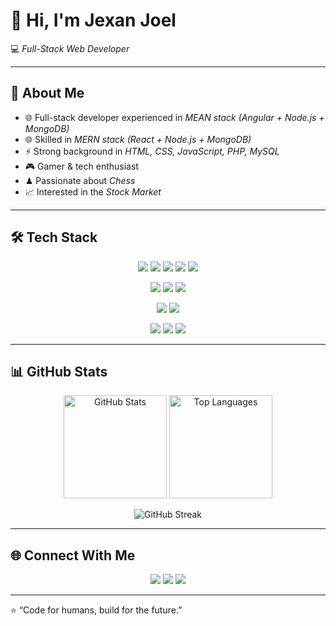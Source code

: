 # 👋 Hi, I'm Jexan Joel  

💻 *Full-Stack Web Developer*  

---

## 🚀 About Me
- 🌐 Full-stack developer experienced in *MEAN stack (Angular + Node.js + MongoDB)*  
- 🌐 Skilled in *MERN stack (React + Node.js + MongoDB)*  
- ⚡ Strong background in *HTML, CSS, JavaScript, PHP, MySQL*  
- 🎮 Gamer & tech enthusiast  
- ♟ Passionate about *Chess*  
- 📈 Interested in the *Stock Market*

---

## 🛠 Tech Stack

<p align="center">
  <!-- Frontend -->
  <img src="https://img.shields.io/badge/HTML5-E34F26?style=for-the-badge&logo=html5&logoColor=white"/>
  <img src="https://img.shields.io/badge/CSS3-1572B6?style=for-the-badge&logo=css3&logoColor=white"/>
  <img src="https://img.shields.io/badge/JavaScript-F7DF1E?style=for-the-badge&logo=javascript&logoColor=black"/>
  <img src="https://img.shields.io/badge/React-61DAFB?style=for-the-badge&logo=react&logoColor=black"/>
  <img src="https://img.shields.io/badge/Angular-DD0031?style=for-the-badge&logo=angular&logoColor=white"/>
</p>

<p align="center">
  <!-- Backend -->
  <img src="https://img.shields.io/badge/Node.js-339933?style=for-the-badge&logo=node.js&logoColor=white"/>
  <img src="https://img.shields.io/badge/Express.js-000000?style=for-the-badge&logo=express&logoColor=white"/>
  <img src="https://img.shields.io/badge/PHP-777BB4?style=for-the-badge&logo=php&logoColor=white"/>
</p>

<p align="center">
  <!-- Database -->
  <img src="https://img.shields.io/badge/MongoDB-47A248?style=for-the-badge&logo=mongodb&logoColor=white"/>
  <img src="https://img.shields.io/badge/MySQL-4479A1?style=for-the-badge&logo=mysql&logoColor=white"/>
</p>

<p align="center">
  <!-- Tools -->
  <img src="https://img.shields.io/badge/Git-F05032?style=for-the-badge&logo=git&logoColor=white"/>
  <img src="https://img.shields.io/badge/GitHub-181717?style=for-the-badge&logo=github&logoColor=white"/>
  <img src="https://img.shields.io/badge/VS%20Code-007ACC?style=for-the-badge&logo=visual-studio-code&logoColor=white"/>
</p>

---

## 📊 GitHub Stats
<p align="center">
  <img src="https://github-readme-stats.vercel.app/api?username=JexanJoel&show_icons=true&theme=tokyonight" alt="GitHub Stats" height="165" />
  <img src="https://github-readme-stats.vercel.app/api/top-langs/?username=JexanJoel&layout=compact&theme=tokyonight" alt="Top Languages" height="165" />
</p>

<p align="center">
  <img src="https://github-readme-streak-stats.herokuapp.com?user=JexanJoel&theme=tokyonight&hide_border=false" alt="GitHub Streak" />
</p>

---

## 🌐 Connect With Me  
<p align="center">
  <a href="https://www.linkedin.com/in/jexan-joel-139993293/"><img src="https://img.shields.io/badge/LinkedIn-0A66C2?style=for-the-badge&logo=linkedin&logoColor=white"/></a>
  <a href="mailto:jexanjoel1523@gmail.com"><img src="https://img.shields.io/badge/Gmail-D14836?style=for-the-badge&logo=gmail&logoColor=white"/></a>
  <a href="https://www.instagram.com/mr._.lusemfi?igsh=MTJ3N28xajJ2dTUweg=="><img src="https://img.shields.io/badge/Instagram-E4405F?style=for-the-badge&logo=instagram&logoColor=white"/></a>
</p>

---

⭐ “Code for humans, build for the future.”
